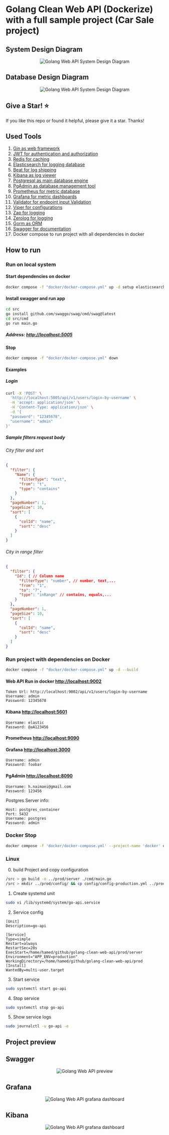 # Golang Clean Web API (Dockerize) with a full sample project (Car Sale project)

## System Design Diagram

<p align="center"><img src='/docs/files/system_diagram.png' alt='Golang Web API System Design Diagram' /></p>

## Database Design Diagram

<p align="center"><img src='/docs/files/db_diagram.png' alt='Golang Web API System Design Diagram' /></p>

## Give a Star! :star:

If you like this repo or found it helpful, please give it a star. Thanks!

## Used Tools

1. [Gin as web framework](https://github.com/gin-gonic/gin)
2. [JWT for authentication and authorization](https://github.com/golang-jwt/jwt)
3. [Redis for caching](https://github.com/redis/redis)
4. [Elasticsearch for logging database](https://github.com/elastic/elasticsearch)
5. [Beat for log shipping](https://github.com/elastic/beats)
6. [Kibana as log viewer](https://github.com/elastic/kibana)
7. [Postgresql as main database engine](https://github.com/postgres/postgres)
8. [PgAdmin as database management tool](https://github.com/pgadmin-org/pgadmin4)
9. [Prometheus for metric database](https://github.com/prometheus/prometheus)
10. [Grafana for metric dashboards](https://github.com/grafana/grafana)
11. [Validator for endpoint input Validation](https://github.com/go-playground/validator)
12. [Viper for configurations](https://github.com/spf13/viper)
13. [Zap for logging](https://github.com/uber-go/zap)
14. [Zerolog for logging](https://github.com/rs/zerolog)
15. [Gorm as ORM](https://github.com/go-gorm/gorm)
16. [Swagger for documentation](https://github.com/swaggo/swag)
17. Docker compose to run project with all dependencies in docker

## How to run

### Run on local system

#### Start dependencies on docker
```bash 
docker compose -f "docker/docker-compose.yml" up -d setup elasticsearch kibana filebeat postgres pgadmin redis prometheus node-exporter alertmanager grafana
```

#### Install swagger and run app
```bash
cd src
go install github.com/swaggo/swag/cmd/swag@latest
cd src/cmd
go run main.go
```

##### Address: [http://localhost:5005](http://localhost:5005)

#### Stop
```bash
docker compose -f "docker/docker-compose.yml" down
```

#### Examples

##### Login
```bash
curl -X 'POST' \
  'http://localhost:5005/api/v1/users/login-by-username' \
  -H 'accept: application/json' \
  -H 'Content-Type: application/json' \
  -d '{
  "password": "12345678",
  "username": "admin"
}'
```

##### Sample filters request body

###### City filter and sort

```json
{
  "filter": {
    "Name": {
      "filterType": "text",
      "from": "t", 
      "type": "contains"
    } 
  },
  "pageNumber": 1,
  "pageSize": 10,
  "sort": [
    {
      "colId": "name",
      "sort": "desc"
    }
  ]
}
```


###### City in range filter 

```json
{
  "filter": {
    "Id": { // Column name
      "filterType": "number", // number, text,...
      "from": "1", 
      "to": "7", 
      "type": "inRange" // contains, equals,...
    } 
  },
  "pageNumber": 1,
  "pageSize": 10,
  "sort": [
    {
      "colId": "name",
      "sort": "desc"
    }
  ]
}
```

### Run project with dependencies on Docker

```bash
docker compose -f "docker/docker-compose.yml" up -d --build
```

#### Web API  Run in docker  [http://localhost:9002](http://localhost:9002)

```
Token Url: http://localhost:9002/api/v1/users/login-by-username
Username: admin
Password: 12345678
```

#### Kibana  [http://localhost:5601](http://localhost:5601)

```
Username: elastic
Password: @aA123456
```

#### Prometheus  [http://localhost:9090](http://localhost:9090)

#### Grafana  [http://localhost:3000](http://localhost:3000)

```
Username: admin
Password: foobar
```

#### PgAdmin  [http://localhost:8090](http://localhost:8090)

```
Username: h.naimaei@gmail.com
Password: 123456
```

Postgres Server info:

```
Host: postgres_container
Port: 5432
Username: postgres
Password: admin
```

### Docker Stop

```bash
docker compose -f 'docker/docker-compose.yml' --project-name 'docker' down
```

### Linux

0. build Project and copy configuration

```bash
/src > go build -o ../prod/server ./cmd/main.go
/src > mkdir ../prod/config/ && cp config/config-production.yml ../prod/config/config-production.yml
```

1. Create systemd unit

```bash
sudo vi /lib/systemd/system/go-api.service
```

2. Service config

```
[Unit]
Description=go-api

[Service]
Type=simple
Restart=always
RestartSec=20s
ExecStart=/home/hamed/github/golang-clean-web-api/prod/server
Environment="APP_ENV=production"
WorkingDirectory=/home/hamed/github/golang-clean-web-api/prod
[Install]
WantedBy=multi-user.target
```

3. Start service

```bash
sudo systemctl start go-api
```

4. Stop service

```bash
sudo systemctl stop go-api
```

5. Show service logs

```bash
sudo journalctl -u go-api -e
```

## Project preview

## Swagger

<p align="center"><img src='/docs/files/swagger.png' alt='Golang Web API preview' /></p>

## Grafana

<p align="center"><img src='/docs/files/grafana.png' alt='Golang Web API grafana dashboard' /></p>

## Kibana

<p align="center"><img src='/docs/files/kibana.png' alt='Golang Web API grafana dashboard' /></p>
